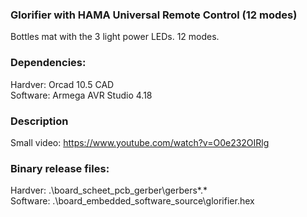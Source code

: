 ### Glorifier with HAMA Universal Remote Control (12 modes)
Bottles mat with the 3 light power LEDs. 12 modes.<br> 
### Dependencies:
Hardver: Orcad 10.5 CAD<br> 
Software: Armega AVR Studio 4.18<br> 
### Description
Small video: https://www.youtube.com/watch?v=O0e232OIRlg <br>
### Binary release files:
Hardver: .\board_scheet_pcb_gerber\gerbers\*.*<br>
Software: .\board_embedded_software_source\glorifier.hex<br>











